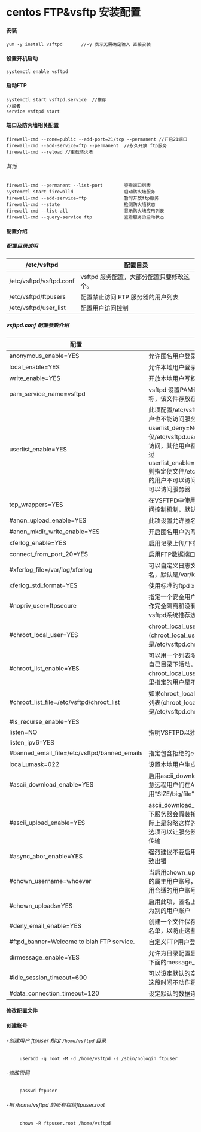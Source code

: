 # centos FTP&vsftp 安装配置
#### 安装
    yum -y install vsftpd       //-y 表示无需确定输入 直接安装
#### 设置开机启动
    systemctl enable vsftpd
#### 启动FTP
    systemctl start vsftpd.service  //推荐
    //或者
    service vsftpd start
#### 端口及防火墙相关配置
   
    firewall-cmd --zone=public --add-port=21/tcp --permanent //开启21端口
    firewall-cmd --add-service=ftp --permanent  //永久开放 ftp服务
    firewall-cmd --reload //重载防火墙
###### 其他

    firewall-cmd --permanent --list-port        查看端口列表
    systemctl start firewalld                   启动防火墙服务
    firewall-cmd --add-service=ftp              暂时开放ftp服务
    firewall-cmd --state                        检测防火墙状态
    firewall-cmd --list-all                     显示防火墙应用列表
    firewall-cmd --query-service ftp            查看服务的启动状态

#### 配置介绍
##### 配置目录说明  
| /etc/vsftpd  |  配置目录  |
| - | - |
| /etc/vsftpd/vsftpd.conf   |  vsftpd 服务配置，大部分配置只要修改这个。  |
| /etc/vsftpd/ftpusers   | 配置禁止访问 FTP 服务器的用户列表  |
| /etc/vsftpd/user_list | 配置用户访问控制 |

##### vsftpd.conf 配置参数介绍
| 配置 | 说明 | 
| -- | -- |
| anonymous_enable=YES | 允许匿名用户登录|
| local_enable=YES| 允许本地用户登录 | 
| write_enable=YES|开放本地用户写权限 |  
pam_service_name=vsftpd|vsftpd 设置PAM认证服务的配置文件名称，该文件存放在/etc/pam.d/ | 
userlist_enable=YES|此项配置/etc/vsftpd.user_list中指定的用户也不能访问服务器，若添加userlist_deny=No,则仅仅/etc/vsftpd.user_list文件中的用户可以访问，其他用户都不可以访问服务器。如过userlist_enable=NO,userlist_deny=YES,则指定使文件/etc/vsftpd.user_list中指定的用户不可以访问服务器，其他本地用户可以访问服务器 | 
tcp_wrappers=YES|在VSFTPD中使用TCP_Wrappers远程访问控制机制，默认值为YES | 
| #anon_upload_enable=YES|此项设置允许匿名用户上传文件 | 
| #anon_mkdir_write_enable=YES|开启匿名用户的写和创建目录的权限 | 
| xferlog_enable=YES|启用记录上传/下载活动日志功能。 | 
| connect_from_port_20=YES|启用FTP数据端口的连接请求 | 
| #xferlog_file=/var/log/xferlog|可以自定义日志文件的保存路径和文件名，默认是/var/log/vsftpd.log | 
| xferlog_std_format=YES|使用标准的ftpd xferlog日志格式 | 
| #nopriv_user=ftpsecure| 指定一个安全用户账号，让FTP服务器用作完全隔离和没有特权的独立用户。这是vsftpd系统推荐选项 | 
| #chroot_local_user=YES|chroot_local_user=YES，则指定该列表(chroot_local_user)的保存路径(默认是/etc/vsftpd.chroot_list) | 
| #chroot_list_enable=YES|可以用一个列表限定哪些本地用户只能在自己目录下活动，如果chroot_local_user=YES，那么这个列表里指定的用户是不受限制的 | 
| #chroot_list_file=/etc/vsftpd/chroot_list| 如果chroot_local_user=YES，则指定该列表(chroot_local_user)的保存路径(默认是/etc/vsftpd.chroot_list)。| 
| #ls_recurse_enable=YES| | 
| listen=NO| 指明VSFTPD以独立运行方式启动| 
| listen_ipv6=YES| | 
| #banned_email_file=/etc/vsftpd/banned_emails|指定包含拒绝的e-mail地址的文件 | 
| local_umask=022|设置本地用户生成文件的掩码为022 |
| #ascii_download_enable=YES|启用ascii_download_enable选项会让恶意远程用户们在ASCⅡ模式下用“SIZE/big/file” | 
| #ascii_upload_enable=YES|ascii_download_enable=YES，默认情况下服务器会假装接受ASCⅡ模式请求但实际上是忽略这样的请求，启用上述的两个选项可以让服务器真正实现ASCⅡ模式的传输 | 
| #async_abor_enable=YES| 强烈建议不要启用该选项，否则将可能导致出错| 
| #chown_username=whoever| 当启用chown_uploads=YES时，所指定的属主用户账号，此处的whoever自然要用合适的用户账号来代替| 
| #chown_uploads=YES| 启用此项，匿名上传文件的属主用户将改为别的用户账户| 
| #deny_email_enable=YES| 创建一个文件保存某些匿名电子邮件的黑名单，以防止这些人使用Dos攻击 | 
| #ftpd_banner=Welcome to blah FTP service.| 自定义FTP用户登录的欢迎信息| 
| dirmessage_enable=YES| 允许为目录配置显示信息，显示每个目录下面的message_file文件的内容| 
| #idle_session_timeout=600| 可以设定默认的空闲超时时间，用户超过这段时间不动作将被服务器踢出| 
| #data_connection_timeout=120| 设定默认的数据连接超时时间 | 

#### 修改配置文件





#### 创建帐号
###### -创建用户 ftpuser 指定 `/home/vsftpd` 目录
         useradd -g root -M -d /home/vsftpd -s /sbin/nologin ftpuser  
###### -修改密码
         passwd ftpuser 
###### -把 /home/vsftpd 的所有权给ftpuser.root
         chown -R ftpuser.root /home/vsftpd






   
  
   

     
